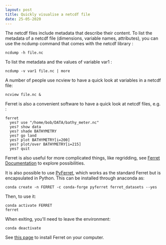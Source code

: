 ```yaml
---
layout: post
title: Quickly visualise a netcdf file
date: 25-05-2020
---
```


The netcdf files include metadata that describe their content. To list the metadata of a netcdf file (dimensions, variable names, attributes), you can use the ncdump command that comes with the netcdf library :
```shell
ncdump -h file.nc
```

To list the metadata and the values of variable var1 :
```shell
ncdump -v var1 file.nc | more
```

A number of people use ncview to have a quick look at variables in a netcdf file:
```shell
ncview file.nc &
```

Ferret is also a convenient software to have a quick look at netcdf files, e.g. :
```shell
ferret
  yes? use "/home/bob/DATA/bathy_meter.nc"
  yes? show data
  yes? shade BATHYMETRY
  yes? go land
  yes? plot BATHYMETRY[i=200]
  yes? plot/over BATHYMETRY[i=215]
  yes? quit
```

Ferret is also useful for more complicated things, like regridding, see [Ferret Documentation](http://ferret.pmel.noaa.gov/Ferret/documentation/users-guide) to explore possibilities.

It is also possible to use [PyFerret](https://ferret.pmel.noaa.gov/Ferret/documentation/pyferret), which works as the standard Ferret but is encapsulated in Python. This can be installed through anaconda as:
```shell
conda create -n FERRET -c conda-forge pyferret ferret_datasets --yes
```
Then, to use it:
```shell
conda activate FERRET
ferret
```
When exiting, you'll need to leave the environment:
```shell
conda deactivate
```

See [this page]({{site.url}}students_dir/students_install_Ferret) to install Ferret on your computer.

